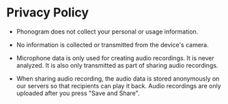 # Privacy Policy

- Phonogram does not collect your personal or usage information.

- No information is collected or transmitted from the device's camera.

- Microphone data is only used for creating audio recordings. It is never analyzed. It is also only transmitted as part of sharing audio recordings.

- When sharing audio recording, the audio data is stored anonymously on our servers so that recipients can play it back. Audio recordings are only uploaded after you press "Save and Share".

